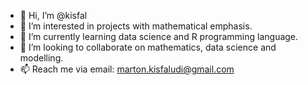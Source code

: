 - 👋 Hi, I’m @kisfal
- 👀 I’m interested in projects with mathematical emphasis.
- 🌱 I’m currently learning data science and R programming language.
- 💞️ I’m looking to collaborate on mathematics, data science and modelling.
- 📫 Reach me via email: marton.kisfaludi@gmail.com 

<!---
kisfal/kisfal is a ✨ special ✨ repository because its `README.md` (this file) appears on your GitHub profile.
You can click the Preview link to take a look at your changes.
--->
